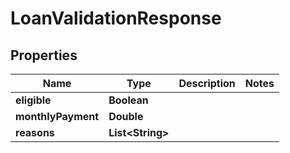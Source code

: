 

# LoanValidationResponse


## Properties

| Name | Type | Description | Notes |
|------------ | ------------- | ------------- | -------------|
|**eligible** | **Boolean** |  |  |
|**monthlyPayment** | **Double** |  |  |
|**reasons** | **List&lt;String&gt;** |  |  |



